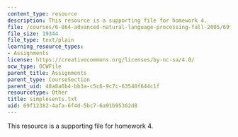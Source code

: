 ```yaml
---
content_type: resource
description: This resource is a supporting file for homework 4.
file: /courses/6-864-advanced-natural-language-processing-fall-2005/69f123824afa6f4d5bc76a91b95362d8_simplesents.txt
file_size: 19344
file_type: text/plain
learning_resource_types:
- Assignments
license: https://creativecommons.org/licenses/by-nc-sa/4.0/
ocw_type: OCWFile
parent_title: Assignments
parent_type: CourseSection
parent_uid: 48a8a6b4-bb3a-c5c6-9c7c-63540f644c1f
resourcetype: Other
title: simplesents.txt
uid: 69f12382-4afa-6f4d-5bc7-6a91b95362d8
---
```

This resource is a supporting file for homework 4.